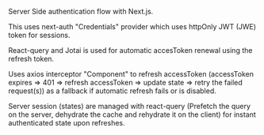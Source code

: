 Server Side authentication flow with Next.js.

This uses next-auth "Credentials" provider which uses httpOnly JWT (JWE) token for sessions.

React-query and Jotai is used for automatic accesToken renewal using the refresh token.

Uses axios interceptor "Component" to refresh accessToken (accessToken expires => 401 => refresh accessToken => update state => retry the failed request(s)) as a fallback if automatic refresh fails or is disabled.

Server session (states) are managed with react-query (Prefetch the query on the server, dehydrate the cache and rehydrate it on the client) for instant authenticated state upon refreshes.
